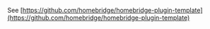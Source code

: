 See [https://github.com/homebridge/homebridge-plugin-template](https://github.com/homebridge/homebridge-plugin-template)
